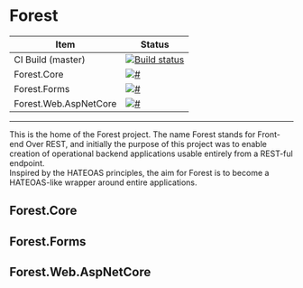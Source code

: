 # Forest

|Item|Status|  
|-|-|
|CI Build (master)|[![Build status](https://ci.appveyor.com/api/projects/status/x6h5xcqbjn0nji0h/branch/master?svg=true)](https://ci.appveyor.com/project/ivaylo5ev/forest/branch/master)|  
|Forest.Core|[![#](https://img.shields.io/nuget/v/Forest.Core.svg)](https://www.nuget.org/packages/Forest.Core/)|  
|Forest.Forms|[![#](https://img.shields.io/nuget/v/Forest.Forms.svg)](https://www.nuget.org/packages/Forest.Forms/)|  
|Forest.Web.AspNetCore|[![#](https://img.shields.io/nuget/v/Forest.Web.AspNetCore.svg)](https://www.nuget.org/packages/Forest.Web.AspNetCore/)|  

----

This is the home of the Forest project. The name Forest stands for Front-end Over REST, and initially the purpose of this
project was to enable creation of operational backend applications usable entirely from a REST-ful endpoint.  
Inspired by the HATEOAS principles, the aim for Forest is to become a HATEOAS-like wrapper around entire applications.

## Forest.Core

## Forest.Forms

## Forest.Web.AspNetCore

